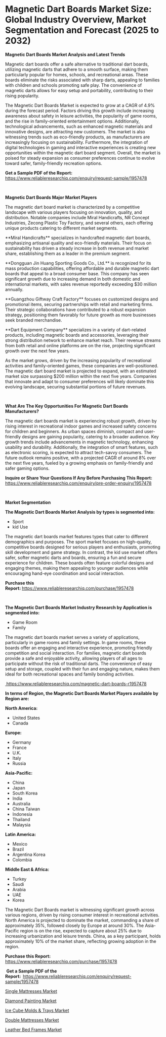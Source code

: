 <p><h1>Magnetic Dart Boards Market Size: Global Industry Overview, Market Segmentation and Forecast (2025 to 2032)</h1></p><p><strong>Magnetic Dart Boards Market Analysis and Latest Trends</strong></p>
<p><p>Magnetic dart boards offer a safe alternative to traditional dart boards, utilizing magnetic darts that adhere to a smooth surface, making them particularly popular for homes, schools, and recreational areas. These boards eliminate the risks associated with sharp darts, appealing to families with children and schools promoting safe play. The convenience of magnetic darts allows for easy setup and portability, contributing to their rising popularity.</p><p>The Magnetic Dart Boards Market is expected to grow at a CAGR of 4.9% during the forecast period. Factors driving this growth include increasing awareness about safety in leisure activities, the popularity of game rooms, and the rise in family-oriented entertainment options. Additionally, technological advancements, such as enhanced magnetic materials and innovative designs, are attracting new customers. The market is also witnessing trends such as eco-friendly products, as manufacturers are increasingly focusing on sustainability. Furthermore, the integration of digital technologies in gaming and interactive experiences is creating new opportunities within the magnetic dart board segment. Overall, the market is poised for steady expansion as consumer preferences continue to evolve toward safer, family-friendly recreation options.</p></p>
<p><strong>Get a Sample PDF of the Report:&nbsp;</strong> <a href="https://www.reliableresearchiq.com/enquiry/request-sample/1957478?utm_campaign=1876&utm_medium=2&utm_source=Github&utm_content=ia&utm_term=05042025&utm_id=magnetic-dart-boards">https://www.reliableresearchiq.com/enquiry/request-sample/1957478</a></p>
<p>&nbsp;</p>
<p><strong>Magnetic Dart Boards Major Market Players</strong></p>
<p><p>The magnetic dart board market is characterized by a competitive landscape with various players focusing on innovation, quality, and distribution. Notable companies include Miral Handicrafts, NR Concept Industries, Zecong Plastic Toy Factory, and several others, each offering unique products catering to different market segments.</p><p>**Miral Handicrafts** specializes in handcrafted magnetic dart boards, emphasizing artisanal quality and eco-friendly materials. Their focus on sustainability has driven a steady increase in both revenue and market share, establishing them as a leader in the premium segment.</p><p>**Dongguan Jin Huang Sporting Goods Co., Ltd.** is recognized for its mass production capabilities, offering affordable and durable magnetic dart boards that appeal to a broad consumer base. This company has seen significant growth due to increasing demand in both domestic and international markets, with sales revenue reportedly exceeding $30 million annually.</p><p>**Guangzhou Giftway Craft Factory** focuses on customized designs and promotional items, securing partnerships with retail and marketing firms. Their strategic collaborations have contributed to a robust expansion strategy, positioning them favorably for future growth as more businesses seek branded merchandise.</p><p>**Dart Equipment Company** specializes in a variety of dart-related products, including magnetic boards and accessories, leveraging their strong distribution network to enhance market reach. Their revenue streams from both retail and online platforms are on the rise, projecting significant growth over the next few years.</p><p>As the market grows, driven by the increasing popularity of recreational activities and family-oriented games, these companies are well-positioned. The magnetic dart board market is projected to expand, with an estimated market size surpassing $200 million within the next five years. Companies that innovate and adapt to consumer preferences will likely dominate this evolving landscape, securing substantial portions of future revenues.</p></p>
<p>&nbsp;</p>
<p><strong>What Are The Key Opportunities For Magnetic Dart Boards Manufacturers?</strong></p>
<p><p>The magnetic dart boards market is experiencing robust growth, driven by rising interest in recreational indoor games and increased safety concerns for children and beginners. As urban spaces diminish, compact and user-friendly designs are gaining popularity, catering to a broader audience. Key growth trends include advancements in magnetic technology, enhancing usability and durability. Additionally, the integration of smart features, such as electronic scoring, is expected to attract tech-savvy consumers. The future outlook remains positive, with a projected CAGR of around 8% over the next five years, fueled by a growing emphasis on family-friendly and safer gaming options.</p></p>
<p><strong>Inquire or Share Your Questions If Any Before Purchasing This Report:</strong> <a href="https://www.reliableresearchiq.com/enquiry/pre-order-enquiry/1957478?utm_campaign=1876&utm_medium=2&utm_source=Github&utm_content=ia&utm_term=05042025&utm_id=magnetic-dart-boards">https://www.reliableresearchiq.com/enquiry/pre-order-enquiry/1957478</a></p>
<p>&nbsp;</p>
<p><strong>Market Segmentation</strong></p>
<p><strong>The Magnetic Dart Boards Market Analysis by types is segmented into:</strong></p>
<p><ul><li>Sport</li><li>kid Use</li></ul></p>
<p><p>The magnetic dart boards market features types that cater to different demographics and purposes. The sport market focuses on high-quality, competitive boards designed for serious players and enthusiasts, promoting skill development and game strategy. In contrast, the kid use market offers safer, softer magnetic darts and boards, ensuring a fun and secure experience for children. These boards often feature colorful designs and engaging themes, making them appealing to younger audiences while encouraging hand-eye coordination and social interaction.</p></p>
<p><strong>Purchase this Report:&nbsp;</strong><a href="https://www.reliableresearchiq.com/purchase/1957478?utm_campaign=1876&utm_medium=2&utm_source=Github&utm_content=ia&utm_term=05042025&utm_id=magnetic-dart-boards">https://www.reliableresearchiq.com/purchase/1957478</a></p>
<p>&nbsp;</p>
<p><strong>The Magnetic Dart Boards Market Industry Research by Application is segmented into:</strong></p>
<p><ul><li>Game Room</li><li>Family</li></ul></p>
<p><p>The magnetic dart boards market serves a variety of applications, particularly in game rooms and family settings. In game rooms, these boards offer an engaging and interactive experience, promoting friendly competition and social interaction. For families, magnetic dart boards provide a safe and enjoyable activity, allowing players of all ages to participate without the risk of traditional darts. The convenience of easy setup and storage, coupled with their fun and engaging nature, makes them ideal for both recreational spaces and family bonding activities.</p></p>
<p><a href="https://www.reliableresearchiq.com/magnetic-dart-boards-r1957478?utm_campaign=1876&utm_medium=2&utm_source=Github&utm_content=ia&utm_term=05042025&utm_id=magnetic-dart-boards">&nbsp;https://www.reliableresearchiq.com/magnetic-dart-boards-r1957478</a></p>
<p><strong>In terms of Region, the Magnetic Dart Boards Market Players available by Region are:</strong></p>
<p>
    <p> <strong> North America: </strong>
        <ul>
            <li>United States</li>
            <li>Canada</li>
        </ul>
        </p> 
    <p> <strong> Europe: </strong>
        <ul>
            <li>Germany</li>
            <li>France</li>
            <li>U.K.</li>
            <li>Italy</li>
            <li>Russia</li>
        </ul>
        </p> 
    <p> <strong> Asia-Pacific: </strong>
        <ul>
            <li>China</li>
            <li>Japan</li>
            <li>South Korea</li>
            <li>India</li>
            <li>Australia</li>
            <li>China Taiwan</li>
            <li>Indonesia</li>
            <li>Thailand</li>
            <li>Malaysia</li>
        </ul>
        </p> 
    <p> <strong> Latin America: </strong>
        <ul>
            <li>Mexico</li>
            <li>Brazil</li>
            <li>Argentina Korea</li>
            <li>Colombia</li>
        </ul>
        </p> 
    <p> <strong> Middle East & Africa: </strong>
        <ul>
            <li>Turkey</li>
            <li>Saudi</li>
            <li>Arabia</li>
            <li>UAE</li>
            <li>Korea</li>
        </ul>
    </p>
    </p>
<p><p>The Magnetic Dart Boards market is witnessing significant growth across various regions, driven by rising consumer interest in recreational activities. North America is projected to dominate the market, commanding a share of approximately 35%, followed closely by Europe at around 30%. The Asia-Pacific region is on the rise, expected to capture about 25% due to increasing urbanization and leisure trends. China, as a key participant, holds approximately 10% of the market share, reflecting growing adoption in the region.</p></p>
<p><strong>Purchase this Report: </strong><a href="https://www.reliableresearchiq.com/purchase/1957478?utm_campaign=1876&utm_medium=2&utm_source=Github&utm_content=ia&utm_term=05042025&utm_id=magnetic-dart-boards">https://www.reliableresearchiq.com/purchase/1957478</a></p>
<p>&nbsp;<strong>Get a Sample PDF of the Report:&nbsp;&nbsp;</strong><a href="https://www.reliableresearchiq.com/enquiry/request-sample/1957478?utm_campaign=1876&utm_medium=2&utm_source=Github&utm_content=ia&utm_term=05042025&utm_id=magnetic-dart-boards">https://www.reliableresearchiq.com/enquiry/request-sample/1957478</a></p>
<p><strong></strong></p>
<p><p><a href="https://github.com/drissahrouk/Market-Research-Report-List-1/blob/main/single-mattresses-market.md?utm_campaign=1876&utm_medium=2&utm_source=Github&utm_content=ia&utm_term=05042025&utm_id=magnetic-dart-boards">Single Mattresses Market</a></p><p><a href="https://github.com/haklagjbj/Market-Research-Report-List-1/blob/main/diamond-painting-market.md?utm_campaign=1876&utm_medium=2&utm_source=Github&utm_content=ia&utm_term=05042025&utm_id=magnetic-dart-boards">Diamond Painting Market</a></p><p><a href="https://github.com/habyoneub/Market-Research-Report-List-1/blob/main/ice-cube-molds-trays-market.md?utm_campaign=1876&utm_medium=2&utm_source=Github&utm_content=ia&utm_term=05042025&utm_id=magnetic-dart-boards">Ice Cube Molds & Trays Market</a></p><p><a href="https://github.com/nxauwedaroui2/Market-Research-Report-List-1/blob/main/double-mattresses-market.md?utm_campaign=1876&utm_medium=2&utm_source=Github&utm_content=ia&utm_term=05042025&utm_id=magnetic-dart-boards">Double Mattresses Market</a></p><p><a href="https://github.com/kemauteve/Market-Research-Report-List-1/blob/main/leather-bed-frames-market.md?utm_campaign=1876&utm_medium=2&utm_source=Github&utm_content=ia&utm_term=05042025&utm_id=magnetic-dart-boards">Leather Bed Frames Market</a></p></p>